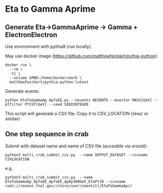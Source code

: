 # Eta to Gamma Aprime

## Generate Eta->GammaAprime -> Gamma + ElectronElectron

Use environment with pythia8 (run locally).

May use docker image (https://github.com/matthewfeickert/pythia-python):
```
docker run \
  --rm \
  -ti \
  --volume $PWD:/home/docker/work \
  matthewfeickert/pythia-python:latest
```

Generate events:
```
python EtaToGammaAp_ApToEE.py --nevents NEVENTS --mvector MASS[GeV] --ptfilter PTCUT[GeV] --seed SEEDINTEGER
```
This script will generate a CSV file. Copy it to CSV_LOCATION (/eos/ or similar)

## One step sequence in crab

Submit with dataset name and name of CSV file (accesible via xrootd):
```
python3 multi_crab_submit_csv.py  --name OUTPUT_DATASET --csvname CSVLOCATION
```

e.g.
```
python3 multi_crab_submit_csv.py  --name EtaToGammaAp_ApToEE_ApToEE_Ap0p300GeV_EtaPt10 --csvname  root://cmseos.fnal.gov//store/user/cmantill/EtaToGammaApr/
```




